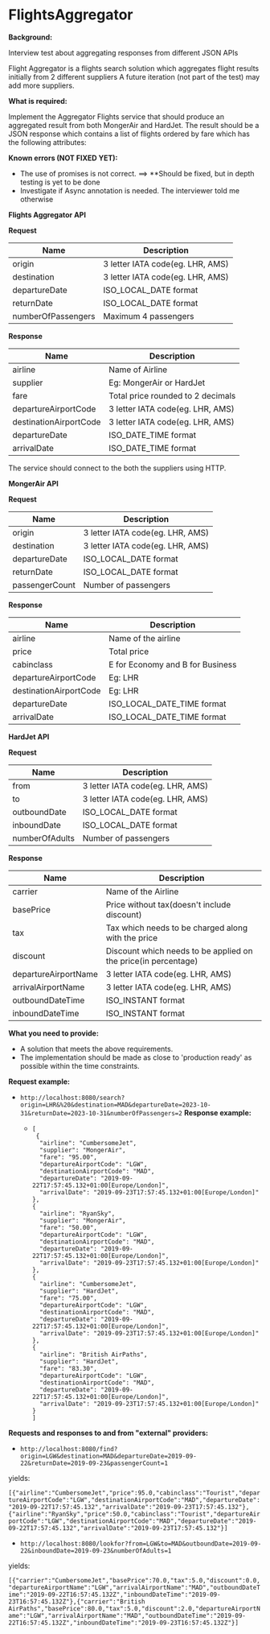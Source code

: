 # FlightsAggregator

**Background:**

Interview test about aggregating responses from different JSON APIs 

Flight Aggregator is a flights search solution which aggregates flight results initially from 2 different suppliers  A future iteration (not part of the test) may add more suppliers.

**What is required:**

Implement the Aggregator Flights service that should produce an aggregated result from both MongerAir and HardJet.
The result should be a JSON response which contains a list of flights ordered by fare which has the following attributes:

**Known errors (NOT FIXED YET):**

* The use of promises is not correct. ==> **Should be fixed, but in depth testing is yet to be done
* Investigate if Async annotation is needed. The interviewer told me otherwise

**Flights Aggregator API**

**Request**

| Name | Description |
| ------ | ------ |
| origin | 3 letter IATA code(eg. LHR, AMS) |
| destination | 3 letter IATA code(eg. LHR, AMS) |
| departureDate | ISO_LOCAL_DATE format |
| returnDate | ISO_LOCAL_DATE format |
| numberOfPassengers | Maximum 4 passengers |

**Response**

| Name | Description |
| ------ | ------ |
| airline | Name of Airline |
| supplier | Eg: MongerAir or HardJet |
| fare | Total price rounded to 2 decimals |
| departureAirportCode | 3 letter IATA code(eg. LHR, AMS) |
| destinationAirportCode | 3 letter IATA code(eg. LHR, AMS) |
| departureDate | ISO_DATE_TIME format |
| arrivalDate | ISO_DATE_TIME format |

The service should connect to the both the suppliers using HTTP.

**MongerAir API**

**Request**

| Name | Description |
| ------ | ------ |
| origin | 3 letter IATA code(eg. LHR, AMS) |
| destination | 3 letter IATA code(eg. LHR, AMS) |
| departureDate | ISO_LOCAL_DATE format |
| returnDate | ISO_LOCAL_DATE format |
| passengerCount | Number of passengers |

**Response**


| Name | Description |
| ------ | ------ |
| airline | Name of the airline |
| price | Total price |
| cabinclass | E for Economy and B for Business |
| departureAirportCode | Eg: LHR |
| destinationAirportCode | Eg: LHR |
| departureDate | ISO_LOCAL_DATE_TIME format |
| arrivalDate | ISO_LOCAL_DATE_TIME format |

**HardJet API**

**Request**

| Name | Description |
| ------ | ------ |
| from | 3 letter IATA code(eg. LHR, AMS) |
| to | 3 letter IATA code(eg. LHR, AMS) |
| outboundDate |ISO_LOCAL_DATE format |
| inboundDate | ISO_LOCAL_DATE format |
| numberOfAdults | Number of passengers |

**Response**

| Name | Description |
| ------ | ------ |
| carrier | Name of the Airline |
| basePrice | Price without tax(doesn't include discount) |
| tax | Tax which needs to be charged along with the price |
| discount | Discount which needs to be applied on the price(in percentage) |
| departureAirportName | 3 letter IATA code(eg. LHR, AMS) |
| arrivalAirportName | 3 letter IATA code(eg. LHR, AMS) |
| outboundDateTime | ISO_INSTANT format |
| inboundDateTime | ISO_INSTANT format |

**What you need to provide:**

- A solution that meets the above requirements.
- The implementation should be made as close to 'production ready' as possible within the time constraints.

**Request example:**
- ```http://localhost:8080/search?origin=LHR&%20&destination=MAD&departureDate=2023-10-31&returnDate=2023-10-31&numberOfPassengers=2```
**Response example:**
  - ```
    [
     {
      "airline": "CumbersomeJet",
      "supplier": "MongerAir",
      "fare": "95.00",
      "departureAirportCode": "LGW",
      "destinationAirportCode": "MAD",
      "departureDate": "2019-09-22T17:57:45.132+01:00[Europe/London]",
      "arrivalDate": "2019-09-23T17:57:45.132+01:00[Europe/London]"
    },
    {
      "airline": "RyanSky",
      "supplier": "MongerAir",
      "fare": "50.00",
      "departureAirportCode": "LGW",
      "destinationAirportCode": "MAD",
      "departureDate": "2019-09-22T17:57:45.132+01:00[Europe/London]",
      "arrivalDate": "2019-09-23T17:57:45.132+01:00[Europe/London]"
    },
    {
      "airline": "CumbersomeJet",
      "supplier": "HardJet",
      "fare": "75.00",
      "departureAirportCode": "LGW",
      "destinationAirportCode": "MAD",
      "departureDate": "2019-09-22T17:57:45.132+01:00[Europe/London]",
      "arrivalDate": "2019-09-23T17:57:45.132+01:00[Europe/London]"
    },
    {
      "airline": "British AirPaths",
      "supplier": "HardJet",
      "fare": "83.30",
      "departureAirportCode": "LGW",
      "destinationAirportCode": "MAD",
      "departureDate": "2019-09-22T17:57:45.132+01:00[Europe/London]",
      "arrivalDate": "2019-09-23T17:57:45.132+01:00[Europe/London]"
    }
    ]
    ```

**Requests and responses to and from "external" providers:**
- ```http://localhost:8080/find?origin=LGW&destination=MAD&departureDate=2019-09-22&returnDate=2019-09-23&passengerCount=1```

yields:

```[{"airline":"CumbersomeJet","price":95.0,"cabinclass":"Tourist","departureAirportCode":"LGW","destinationAirportCode":"MAD","departureDate":"2019-09-22T17:57:45.132","arrivalDate":"2019-09-23T17:57:45.132"},{"airline":"RyanSky","price":50.0,"cabinclass":"Tourist","departureAirportCode":"LGW","destinationAirportCode":"MAD","departureDate":"2019-09-22T17:57:45.132","arrivalDate":"2019-09-23T17:57:45.132"}]```

- ```http://localhost:8080/lookfor?from=LGW&to=MAD&outboundDate=2019-09-22&inboundDate=2019-09-23&numberOfAdults=1```

yields:

```[{"carrier":"CumbersomeJet","basePrice":70.0,"tax":5.0,"discount":0.0,"departureAirportName":"LGW","arrivalAirportName":"MAD","outboundDateTime":"2019-09-22T16:57:45.132Z","inboundDateTime":"2019-09-23T16:57:45.132Z"},{"carrier":"British AirPaths","basePrice":80.0,"tax":5.0,"discount":2.0,"departureAirportName":"LGW","arrivalAirportName":"MAD","outboundDateTime":"2019-09-22T16:57:45.132Z","inboundDateTime":"2019-09-23T16:57:45.132Z"}]```
